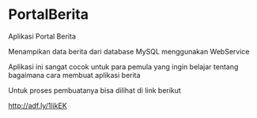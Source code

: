 # PortalBerita

Aplikasi Portal Berita

Menampikan data berita dari database MySQL menggunakan WebService

Aplikasi ini sangat cocok untuk para pemula yang ingin belajar tentang bagaimana cara membuat aplikasi berita

Untuk proses pembuatanya bisa dilihat di link berikut 

http://adf.ly/1likEK
